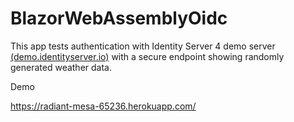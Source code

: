 # BlazorWebAssemblyOidc

This app tests authentication with Identity Server 4 demo server <a href="https://demo.identityserver.io">(demo.identityserver.io)</a> with a secure endpoint showing randomly generated weather data.

Demo

https://radiant-mesa-65236.herokuapp.com/
